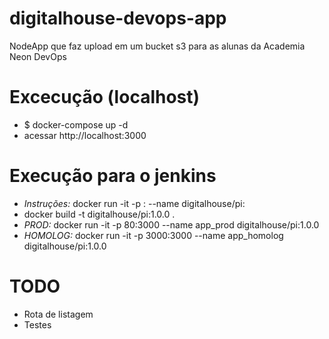 # digitalhouse-devops-app
NodeApp que faz upload em um bucket s3 para as alunas da Academia Neon DevOps

# Excecução (localhost)
* $ docker-compose up -d
* acessar http://localhost:3000

# Execução para o jenkins
* *Instruções:* docker run -it -p <port-externa>:<porta-docker> --name <nome-app> digitalhouse/pi:<tag>
* docker build -t digitalhouse/pi:1.0.0 .
* *PROD:* docker run -it -p 80:3000 --name app_prod digitalhouse/pi:1.0.0
* *HOMOLOG:* docker run -it -p 3000:3000 --name app_homolog digitalhouse/pi:1.0.0


# TODO
- Rota de listagem
- Testes
